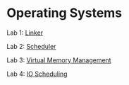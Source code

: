 # Operating Systems

Lab 1: [Linker](./Lab%201)

Lab 2: [Scheduler](./Lab%202)

Lab 3: [Virtual Memory Management](./Lab%203)

Lab 4: [IO Scheduling](./Lab%204)
